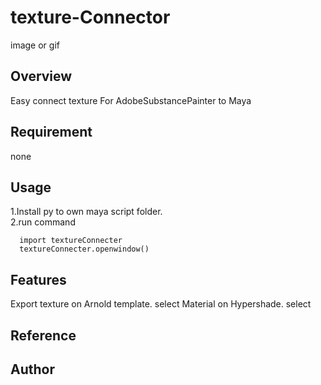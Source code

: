 # texture-Connector

image or gif

## Overview
Easy connect texture For AdobeSubstancePainter to Maya
## Requirement
none
## Usage
1.Install py to own maya script folder.  
2.run command  
```
  import textureConnecter
  textureConnecter.openwindow()
```
## Features
Export texture on Arnold template.
select Material on Hypershade.
select

## Reference

## Author
